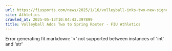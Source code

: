 ```yaml
---
url: https://fiusports.com/news/2025/1/16/volleyball-inks-two-new-signees-for-2025.aspx
site: Athletics
crawled_at: 2025-05-13T10:04:43.397899
title: Volleyball Adds Two to Spring Roster - FIU Athletics
---
```


Error generating fit markdown: '<' not supported between instances of 'int' and 'str'